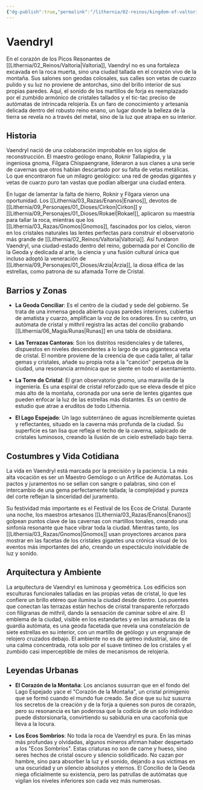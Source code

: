 ```yaml
---
{"dg-publish":true,"permalink":"/lithernia/02-reinos/kingdom-of-valtoria/vaendryl/","title":"Vaendryl","tags":["lithernia","ciudad","Valtoria"]}
---
```


# Vaendryl

En el corazón de los Picos Resonantes de [[Lithernia/02_Reinos/Valtoria\|Valtoria]], Vaendryl no es una fortaleza excavada en la roca muerta, sino una ciudad tallada en el corazón vivo de la montaña. Sus salones son geodas colosales, sus calles son vetas de cuarzo pulido y su luz no proviene de antorchas, sino del brillo interior de sus propias paredes. Aquí, el sonido de los martillos de forja es reemplazado por el zumbido armónico de cristales tallados y el tic-tac preciso de autómatas de intrincada relojería. Es un faro de conocimiento y artesanía delicada dentro del robusto reino enano, un lugar donde la belleza de la tierra se revela no a través del metal, sino de la luz que atrapa en su interior.

## Historia

Vaendryl nació de una colaboración improbable en los siglos de reconstrucción. El maestro geólogo enano, Roknir Tallapiedra, y la ingeniosa gnoma, Fílgara Chispaengrane, lideraron a sus clanes a una serie de cavernas que otros habían descartado por su falta de vetas metálicas. Lo que encontraron fue un milagro geológico: una red de geodas gigantes y vetas de cuarzo puro tan vastas que podían albergar una ciudad entera.

En lugar de lamentar la falta de hierro, Roknir y Fílgara vieron una oportunidad. Los [[Lithernia/03_Razas/Enanos\|Enanos]], devotos de [[Lithernia/09_Personajes/01_Dioses/Cirkon\|Cirkon]] y [[Lithernia/09_Personajes/01_Dioses/Rokael\|Rokael]], aplicaron su maestría para tallar la roca, mientras que los [[Lithernia/03_Razas/Gnomos\|Gnomos]], fascinados por los cielos, vieron en los cristales naturales las lentes perfectas para construir el observatorio más grande de [[Lithernia/02_Reinos/Valtoria\|Valtoria]]. Así fundaron Vaendryl, una ciudad-estado dentro del reino, gobernada por el Concilio de la Geoda y dedicada al arte, la ciencia y una fusión cultural única que incluso adoptó la veneración de [[Lithernia/09_Personajes/01_Dioses/Arzia\|Arzia]], la diosa élfica de las estrellas, como patrona de su afamada Torre de Cristal.

## Barrios y Zonas

- **La Geoda Conciliar**: Es el centro de la ciudad y sede del gobierno. Se trata de una inmensa geoda abierta cuyas paredes interiores, cubiertas de amatista y cuarzo, amplifican la voz de los oradores. En su centro, un autómata de cristal y mithril registra las actas del concilio grabando [[Lithernia/06_Magia/Runas\|Runas]] en una tabla de obsidiana.

- **Las Terrazas Cantoras**: Son los distritos residenciales y de talleres, dispuestos en niveles descendentes a lo largo de una gigantesca veta de cristal. El nombre proviene de la creencia de que cada taller, al tallar gemas y cristales, añade su propia nota a la "canción" perpetua de la ciudad, una resonancia armónica que se siente en todo el asentamiento.

- **La Torre de Cristal**: El gran observatorio gnomo, una maravilla de la ingeniería. Es una espiral de cristal reforzado que se eleva desde el pico más alto de la montaña, coronada por una serie de lentes gigantes que pueden enfocar la luz de las estrellas más distantes. Es un centro de estudio que atrae a eruditos de todo Lithernia.

- **El Lago Espejado**: Un lago subterráneo de aguas increíblemente quietas y reflectantes, situado en la caverna más profunda de la ciudad. Su superficie es tan lisa que refleja el techo de la caverna, salpicado de cristales luminosos, creando la ilusión de un cielo estrellado bajo tierra.

## Costumbres y Vida Cotidiana

La vida en Vaendryl está marcada por la precisión y la paciencia. La más alta vocación es ser un Maestro Gemólogo o un Artífice de Autómatas. Los pactos y juramentos no se sellan con sangre o palabras, sino con el intercambio de una gema perfectamente tallada; la complejidad y pureza del corte reflejan la sinceridad del juramento.

Su festividad más importante es el Festival de los Ecos de Cristal. Durante una noche, los maestros artesanos [[Lithernia/03_Razas/Enanos\|Enanos]] golpean puntos clave de las cavernas con martillos tonales, creando una sinfonía resonante que hace vibrar toda la ciudad. Mientras tanto, los [[Lithernia/03_Razas/Gnomos\|Gnomos]] usan proyectores arcanos para mostrar en las facetas de los cristales gigantes una crónica visual de los eventos más importantes del año, creando un espectáculo inolvidable de luz y sonido.

## Arquitectura y Ambiente

La arquitectura de Vaendryl es luminosa y geométrica. Los edificios son esculturas funcionales talladas en las propias vetas de cristal, lo que les confiere un brillo etéreo que ilumina la ciudad desde dentro. Los puentes que conectan las terrazas están hechos de cristal transparente reforzado con filigranas de mithril, dando la sensación de caminar sobre el aire. El emblema de la ciudad, visible en los estandartes y en las armaduras de la guardia autómata, es una geoda facetada que revela una constelación de siete estrellas en su interior, con un martillo de geólogo y un engranaje de relojero cruzados debajo. El ambiente no es de ajetreo industrial, sino de una calma concentrada, rota solo por el suave tintineo de los cristales y el zumbido casi imperceptible de miles de mecanismos de relojería.

## Leyendas Urbanas

- **El Corazón de la Montaña**: Los ancianos susurran que en el fondo del Lago Espejado yace el "Corazón de la Montaña", un cristal primigenio que se formó cuando el mundo fue creado. Se dice que su luz susurra los secretos de la creación y de la forja a quienes son puros de corazón, pero su resonancia es tan poderosa que la codicia de un solo individuo puede distorsionarla, convirtiendo su sabiduría en una cacofonía que lleva a la locura.

- **Los Ecos Sombríos**: No toda la roca de Vaendryl es pura. En las minas más profundas y olvidadas, algunos mineros afirman haber despertado a los "Ecos Sombríos". Estas criaturas no son de carne y hueso, sino seres hechos de cristal oscuro y silencio solidificado. No cazan por hambre, sino para absorber la luz y el sonido, dejando a sus víctimas en una oscuridad y un silencio absolutos y eternos. El Concilio de la Geoda niega oficialmente su existencia, pero las patrullas de autómatas que vigilan los niveles inferiores son cada vez más numerosas.